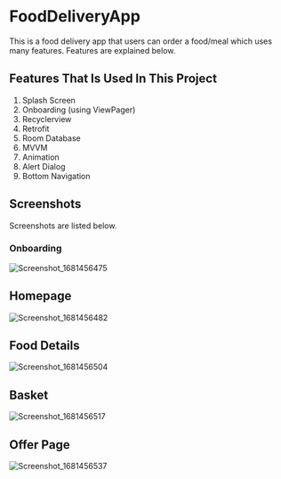 # FoodDeliveryApp

This is a food delivery app that users can order a food/meal which uses many features. Features are explained below. 

## Features That Is Used In This Project

1. Splash Screen
2. Onboarding (using ViewPager)
3. Recyclerview
4. Retrofit
5. Room Database
6. MVVM
7. Animation
8. Alert Dialog
9. Bottom Navigation

## Screenshots

Screenshots are listed below.

### Onboarding
![Screenshot_1681456475](https://user-images.githubusercontent.com/74616481/231971878-30e5d817-41a8-47b3-8c17-8ddead22b248.png)

## Homepage
![Screenshot_1681456482](https://user-images.githubusercontent.com/74616481/231976726-4253dbaa-71b7-4431-a7a8-a130c20d3dab.png)

## Food Details
![Screenshot_1681456504](https://user-images.githubusercontent.com/74616481/231976814-506a1516-a90b-496f-96bf-1ffa296a9f31.png)

## Basket
![Screenshot_1681456517](https://user-images.githubusercontent.com/74616481/231976910-279e60c0-97ad-49c6-bb92-83629cf9067f.png)

## Offer Page
![Screenshot_1681456537](https://user-images.githubusercontent.com/74616481/231977058-2fd47706-a0e5-4065-a58d-f0c5999e8eb5.png)



